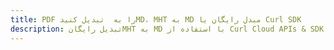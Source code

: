 ---title: PDF را به  تبدیل کنیدMD، MHT به MD مبدل رایگان یا Curl SDKdescription: تبدیل رایگانMHT به MD با استفاده از Curl Cloud APIs & SDK همچنین اسناد PDF را در Cloud ایجاد، ویرایش و رندر کنید.---